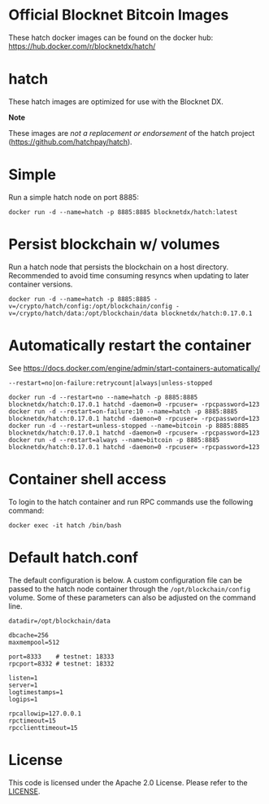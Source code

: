 Official Blocknet Bitcoin Images
=================================

These hatch docker images can be found on the docker hub: https://hub.docker.com/r/blocknetdx/hatch/

hatch
========

These hatch images are optimized for use with the Blocknet DX.

**Note**

These images are _not a replacement or endorsement_ of the hatch project (https://github.com/hatchpay/hatch).


Simple
======

Run a simple hatch node on port 8885:
```
docker run -d --name=hatch -p 8885:8885 blocknetdx/hatch:latest
```


Persist blockchain w/ volumes
=============================

Run a hatch node that persists the blockchain on a host directory. Recommended to avoid time consuming resyncs when updating to later container versions.
```
docker run -d --name=hatch -p 8885:8885 -v=/crypto/hatch/config:/opt/blockchain/config -v=/crypto/hatch/data:/opt/blockchain/data blocknetdx/hatch:0.17.0.1
```


Automatically restart the container
===================================

See https://docs.docker.com/engine/admin/start-containers-automatically/

`--restart=no|on-failure:retrycount|always|unless-stopped`

```
docker run -d --restart=no --name=hatch -p 8885:8885 blocknetdx/hatch:0.17.0.1 hatchd -daemon=0 -rpcuser= -rpcpassword=123
docker run -d --restart=on-failure:10 --name=hatch -p 8885:8885 blocknetdx/hatch:0.17.0.1 hatchd -daemon=0 -rpcuser= -rpcpassword=123
docker run -d --restart=unless-stopped --name=bitcoin -p 8885:8885 blocknetdx/hatch:0.17.0.1 hatchd -daemon=0 -rpcuser= -rpcpassword=123
docker run -d --restart=always --name=bitcoin -p 8885:8885 blocknetdx/hatch:0.17.0.1 hatchd -daemon=0 -rpcuser= -rpcpassword=123
```


Container shell access
======================

To login to the hatch container and run RPC commands use the following command:
```
docker exec -it hatch /bin/bash
```


Default hatch.conf
=====================

The default configuration is below. A custom configuration file can be passed to the hatch  node container through the `/opt/blockchain/config` volume. Some of these parameters can also be adjusted on the command line.
```
datadir=/opt/blockchain/data

dbcache=256
maxmempool=512

port=8333    # testnet: 18333
rpcport=8332 # testnet: 18332

listen=1
server=1
logtimestamps=1
logips=1

rpcallowip=127.0.0.1
rpctimeout=15
rpcclienttimeout=15
```


License
=======

This code is licensed under the Apache 2.0 License. Please refer to the [LICENSE](https://github.com/BlocknetDX/dockerimages/blob/master/LICENSE).